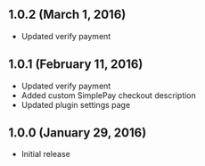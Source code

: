 ## 1.0.2 (March 1, 2016)

- Updated verify payment

## 1.0.1 (February 11, 2016)

- Updated verify payment
- Added custom SimplePay checkout description
- Updated plugin settings page

## 1.0.0 (January 29, 2016)

- Initial release

